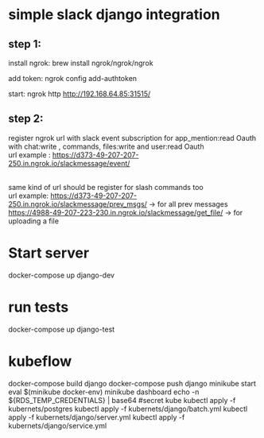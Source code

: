 <h1>simple slack django integration</h1>

<h2>step 1:</h2>
install ngrok: brew install ngrok/ngrok/ngrok

add token: ngrok config add-authtoken <token>

start: ngrok http http://192.168.64.85:31515/

<h2>step 2:</h2>

register ngrok url with slack event subscription for app_mention:read Oauth with chat:write , commands, files:write and user:read Oauth
<br> url example : https://d373-49-207-207-250.in.ngrok.io/slackmessage/event/

<br> same kind of url should be register for slash commands too
<br> url example: https://d373-49-207-207-250.in.ngrok.io/slackmessage/prev_msgs/ -> for all prev messages
<br> https://4988-49-207-223-230.in.ngrok.io/slackmessage/get_file/ -> for uploading a file


<h1>Start server</h1>
docker-compose up django-dev

<h1> run tests</h1>
docker-compose up django-test

<h1>kubeflow</h1>
docker-compose build django
docker-compose push django
minikube start
eval $(minikube docker-env)
minikube dashboard
echo -n ${RDS_TEMP_CREDENTIALS} | base64 #secret kube
kubectl apply -f kubernets/postgres
kubectl apply -f kubernets/django/batch.yml
kubectl apply -f kubernets/django/server.yml
kubectl apply -f kubernets/django/service.yml